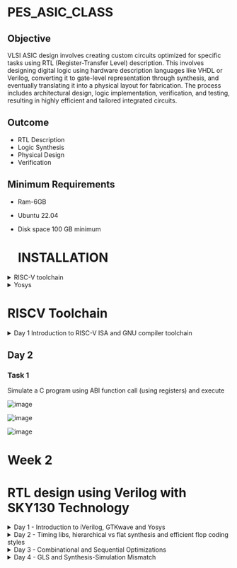 # PES_ASIC_CLASS
## Objective
VLSI ASIC design involves creating custom circuits optimized for specific tasks using RTL (Register-Transfer Level) description. This involves designing digital logic using hardware description languages like VHDL or Verilog, converting it to gate-level representation through synthesis, and eventually translating it into a physical layout for fabrication. The process includes architectural design, logic implementation, verification, and testing, resulting in highly efficient and tailored integrated circuits.
## Outcome
* RTL Description
* Logic Synthesis
* Physical Design
* Verification
## Minimum Requirements
* Ram-6GB
* Ubuntu 22.04
* Disk space 100 GB minimum

  # INSTALLATION
<details>
<summary> RISC-V toolchain </summary>

 1. Download riscv.sh from the repo
 2. Open terminal and go to the directory where riscv.sh is present
 3. run the commands `chmod +x riscv_toolchain.sh` `./riscv.sh`

This would install riscv toolchain along with iverilog
</details>

<details>
<summary> Yosys </summary>

1. Download yosys.sh from the repo
2. Open terminal and go to the directory where yosys.sh is present
3. run the commands `chmod +x yosys.sh` `./yosys.sh`
</details>


# RISCV Toolchain 
<details>
  <summary>Day 1  Introduction to RISC-V ISA and GNU compiler toolchain</summary>
## Task 1
###  C Program To Compute Sum From 1 to N (using gcc) & Spike Simulation And Debug (using RISCV)
```
gcc sum1ton.c
./a.out
```
After this use the following code to implement it in spike simulator
```
riscv64-unknown-elf-gcc -O1 -mabi=lp64 -march=rv64i -o sum1ton.o sum1ton.c
spike pk sum1ton.o
```




![image](https://github.com/dsingla54/pes_asic_class/assets/139515749/b23ea7cd-2b6d-48b4-a899-e51b2143fa21)
To debug the ALP generated by the compiler
```
spike -d pk sum1ton.o
```


![image](https://github.com/dsingla54/pes_asic_class/assets/139515749/0cee1bf5-a8d8-4f9c-a437-8e12b2ce2665)

### Task 2
#### C program that shows the maximum and minimum values of 64bit unsigend and signed numbers.
Use the same method as you have used in task 1
and then use this code
```
unsign_sign.c
```
And then again use spike to get the result


![image](https://github.com/dsingla54/pes_asic_class/assets/139515749/7a2e14ca-dec8-4859-b74c-25981bebc42a)
</details>

## Day 2
### Task 1
Simulate a C program using ABI function call (using registers) and execute




![image](https://github.com/dsingla54/pes_asic_class/assets/139515749/b5e38750-acb9-452d-b44c-2c2e7f7bd4d4)


![image](https://github.com/dsingla54/pes_asic_class/assets/139515749/83c4dded-c2d4-47fd-b9b9-95c9db244f19)

![image](https://github.com/dsingla54/pes_asic_class/assets/139515749/57496502-0d24-4740-9fd6-859c523ba548)


# Week 2
#  RTL design using Verilog with SKY130 Technology 

<details>
    <summary> Day 1 - Introduction to iVerilog, GTKwave and Yosys  </summary>
    <br>
      
## Task 1
## Loading a mux and it's testbench into iverilog 
    
+ `cd vsd/sky130RTLDesignAndSynthesisWorkshop/verilog_files`
+ `iverilog good_mux.v tb_good_mux.v`
+ `./a.out`
+ ` gtkwave tb_good_mux.vcd`
![gtkwave](https://github.com/dsingla54/pes_asic_class/assets/139515749/23c5207b-74dd-41b2-bb11-c9cc09bce3bd)

 
    
    To see The Contents of the files:

    `gvim tb_good_mux.v -o good_mux.v`

 ![good1](https://github.com/dsingla54/pes_asic_class/assets/139515749/669df93b-a8f3-4cb7-b14d-00c484920453)


## Task 2
## Labs using Yosys and Sky130 PDKs
     
  +   To invoke **yosys**
  -  `cd`
  -  `cd vsd/sky130RTLDesignAndSynthesisWorkshop/verilog_files`
  -   Type `yosys`
     <br>
     ![image](https://github.com/dsingla54/pes_asic_class/assets/139515749/1feb52bd-436f-477a-af78-b9b180d9fa3e)



  + ` read_liberty -lib ../lib/sky130_fd_sc_hd__tt_025C_1v80.lib`
    ![image](https://github.com/dsingla54/pes_asic_class/assets/139515749/b933c0bb-b74e-4668-8309-51e817c54a16)

  +  `read_verilog good_mux.v`
  +  ` synth -top good_mux`
    ![image](https://github.com/dsingla54/pes_asic_class/assets/139515749/b51f2363-d064-4344-bbfa-34152ce64e2a)

![image](https://github.com/dsingla54/pes_asic_class/assets/139515749/596451bd-2da1-46df-bf28-598f1d8fcd6e)


  + To generate the netlist

  `abc -liberty ../lib/sky130_fd_sc_hd__tt_025C_1v80.lib`
  ![image](https://github.com/dsingla54/pes_asic_class/assets/139515749/51a4c53f-786f-4aa7-be6b-2a7ef81f16d8)



  + To see the logic realised
   `show`

![image](https://github.com/dsingla54/pes_asic_class/assets/139515749/6f533dde-c432-4baa-9615-f523cffb8d66)



  To write the netlist

   - `write_verilog good_mux_netlist.v`
   - `!gvim good_mux_netlist.v`

  - To view a simplified code
     
     ` write_verilog -noattr good_mux_netlist.v`
     
     `!gvim good_mux_netlist.v`
    
![image](https://github.com/dsingla54/pes_asic_class/assets/139515749/c8be3d9b-fb1a-4e04-bc91-99dc36a85a0f)
![image](https://github.com/dsingla54/pes_asic_class/assets/139515749/6c588d4a-72ca-47c0-a130-df3a570e82d7)


</details>  

<details>
  <summary> Day 2 - Timing libs, hierarchical vs flat synthesis and efficient flop coding styles </summary>
  <br>

## Introduction to .lib

## Task 1
### Command to invoke sky130_fd_sc_hd__tt_025C_1v80.lib file 

```
 vim ../lib/sky130_fd_sc_hd__tt_025C_1v80.lib
```
![image](https://github.com/dsingla54/pes_asic_class/assets/139515749/4bcc6850-de7f-4346-9891-fd05db97ae7a)


## Task 2
## Hier synthesis flat synthesis 

```
yosys
read_liberty -lib ../lib//sky130_fd_sc_hd__tt_025C_1v80.lib
read_verilog multiple_modules.v
synth -top multiple_modules
abc -liberty ../lib/sky130_fd_sc_hd__tt_025C_1v80.lib
show multiple_modules
```
![image](https://github.com/dsingla54/pes_asic_class/assets/139515749/b6aef00b-e9b8-4024-a348-1da919bc26a4)

```
write_verilog multiple_modules_hier.v
!vim multiple_modules_hier.v 
```
![image](https://github.com/dsingla54/pes_asic_class/assets/139515749/dee862cb-14e4-44ae-a3b1-f7d3a7f15b49)


## Task 3

## Various Flop Coding Styles and optimization

### For asynchronous reset
```
iverilog dff_asyncres.v tb_dff_asyncres.v
./a.out
gtkwave tb_dff_asyncres.vcd 
```
![image](https://github.com/dsingla54/pes_asic_class/assets/139515749/3b1555c8-e044-443f-89b1-ffaa1bf9b843)
![image](https://github.com/dsingla54/pes_asic_class/assets/139515749/8f4f3ec3-aa90-46ba-ad43-50c9766c22a9)



### For Asynchronous set
```
iverilog dff_async_set.v tb_dff_async_set.v
./a.out
gtkwave tb_dff_async_set.vcd
```
![image](https://github.com/dsingla54/pes_asic_class/assets/139515749/02d0729a-9f5e-42b1-91da-e8536673653e)
![image](https://github.com/dsingla54/pes_asic_class/assets/139515749/7e364742-07bc-4ea2-9214-4cf143e74fa2)

### For Synchronous reset
```
iverilog dff_syncres.v tb_dff_syncres.v
./a.out
gtkwave tb_dff_syncres.vcd 
```
![image](https://github.com/dsingla54/pes_asic_class/assets/139515749/02d0729a-9f5e-42b1-91da-e8536673653e)
![image](https://github.com/dsingla54/pes_asic_class/assets/139515749/cb89a3ae-2eb8-4eaf-b347-5e06bff203ea)


## Task 4
### Synthesizing all 3 codes using yosys

```
yosys
read_liberty -lib ../lib/sky130_fd_sc_hd__tt_025C_1v80.lib
read_verilog dff_asyncres.v
synth -top dff_asyncres
dfflibmap -liberty ../lib/sky130_fd_sc_hd__tt_025C_1v80.lib
abc -liberty ../lib//sky130_fd_sc_hd__tt_025C_1v80.lib
show
```

![image](https://github.com/dsingla54/pes_asic_class/assets/139515749/01a121c9-5e1e-48e7-846d-65f87922b41a)


```
read_verilog dff_async_set.v
synth -top dff_async_set
dfflibmap -liberty ../lib//sky130_fd_sc_hd__tt_025C_1v80.lib
abc -liberty ../lib/sky130_fd_sc_hd__tt_025C_1v80.lib
show
```
![image](https://github.com/dsingla54/pes_asic_class/assets/139515749/595f6899-2e2f-4c8c-ab18-3a524214a217)


```
read_verilog dff_syncres.v
synth -top dff_syncres
dfflibmap -liberty ../lib/sky130_fd_sc_hd__tt_025C_1v80.lib
abc -liberty ../lib/sky130_fd_sc_hd__tt_025C_1v80.lib
show
```
![image](https://github.com/dsingla54/pes_asic_class/assets/139515749/5bf951cf-8433-42eb-b84d-da5661c4e605)


</details>

<details>
  <summary> Day 3 - Combinational and Sequential Optimizations </summary>
  <br>

# Introduction to optimizations
## Combinational logic optimizations
**opt_check1.v**
```
read_liberty -lib ../lib/sky130_fd_sc_hd__tt_025C_1v80.lib  
read_verilog opt_check.v
synth -top opt_check
opt_clean -purge
abc -liberty ../lib/sky130_fd_sc_hd__tt_025C_1v80.lib
show
```
![image](https://github.com/dsingla54/pes_asic_class/assets/139515749/90a9a3ce-21de-4865-a61e-27566caab008)



``` v
module opt_check2 (input a , input b , output y);
	assign y = a?1:b;
endmodule
```
**Synthesis**
```
read_liberty -lib ../lib/sky130_fd_sc_hd__tt_025C_1v80.lib  
read_verilog opt_check2.v
synth -top opt_check2
opt_clean -purge
abc -liberty ../lib/sky130_fd_sc_hd__tt_025C_1v80.lib
show
```

```
![image](https://github.com/dsingla54/pes_asic_class/assets/139515749/99169448-ca3a-4b72-85b1-1acd51c9c150)

**opt_check3.v**

```
read_liberty -lib ../lib/sky130_fd_sc_hd__tt_025C_1v80.lib  
read_verilog opt_check3.v
synth -top opt_check3
opt_clean -purge
abc -liberty ../lib/sky130_fd_sc_hd__tt_025C_1v80.lib
show
```
![image](https://github.com/dsingla54/pes_asic_class/assets/139515749/951e93a6-0320-47ed-91b2-5cea3ce5b041)


**multiple_module_opt.v**
``` v
module sub_module1(input a , input b , output y);
 assign y = a & b;
endmodule


module sub_module2(input a , input b , output y);
 assign y = a^b;
endmodule


module multiple_module_opt(input a , input b , input c , input d , output y);
wire n1,n2,n3;

sub_module1 U1 (.a(a) , .b(1'b1) , .y(n1));
sub_module2 U2 (.a(n1), .b(1'b0) , .y(n2));
sub_module2 U3 (.a(b), .b(d) , .y(n3));

assign y = c | (b & n1); 


endmodule
```
```
read_liberty -lib ../lib/sky130_fd_sc_hd__tt_025C_1v80.lib  
read_verilog multiple_module_opt.v
synth -top multiple_module_opt
flatten
opt_clean -purge
abc -liberty ../lib/sky130_fd_sc_hd__tt_025C_1v80.lib
show
```
![image](https://github.com/dsingla54/pes_asic_class/assets/139515749/f2491c12-485a-4bc8-9d76-bfa46badd8dc)


# Sequential logic optimizations
**dff_const1.v**
``` v
module dff_const1(input clk, input reset, output reg q);
always @(posedge clk, posedge reset)
begin
	if(reset)
		q <= 1'b0;
	else
		q <= 1'b1;
end

endmodule
```

```
iverilog dff_const1.v tb_dff_const1.v
./a.out
gtkwave tb_dff_const1.vcd
```
![image](https://github.com/dsingla54/pes_asic_class/assets/139515749/b4028581-cead-4c1a-ab4a-9a087f9cea1d)


**Synthesis**
```
  read_liberty -lib ../lib/sky130_fd_sc_hd__tt_025C_1v80.lib  
  read_verilog dff_const1.v
  synth -top dff_const1
  dfflibmap -liberty ../lib/sky130_fd_sc_hd__tt_025C_1v80.lib 
  abc -liberty ../lib/sky130_fd_sc_hd__tt_025C_1v80.lib
  show
```
![image](https://github.com/dsingla54/pes_asic_class/assets/139515749/255179a3-db35-4d2d-958f-bf50b5bce75b)

**dff_const2.v**
``` v
module dff_const2(input clk, input reset, output reg q);
always @(posedge clk, posedge reset)
begin
	if(reset)
		q <= 1'b1;
	else
		q <= 1'b1;
end

endmodule
```
```
iverilog dff_const2.v tb_dff_const2.v
./a.out
gtkwave tb_dff_const2.vcd
```
![image](https://github.com/dsingla54/pes_asic_class/assets/139515749/11325d4b-4a53-4625-bb23-7c0f1bf3b32a)



**Synthesis**
```
  read_liberty -lib ../lib/sky130_fd_sc_hd__tt_025C_1v80.lib  
  read_verilog dff_const2.v
  synth -top dff_const2
  dfflibmap -liberty ../lib/sky130_fd_sc_hd__tt_025C_1v80.lib 
  abc -liberty ../lib/sky130_fd_sc_hd__tt_025C_1v80.lib
  show
```
![image](https://github.com/dsingla54/pes_asic_class/assets/139515749/f9382b10-6fd1-49c2-af92-ae32dccac20d)



**dff_const3.v**
``` v
module dff_const3(input clk, input reset, output reg q);
reg q1;

always @(posedge clk, posedge reset)
begin
	if(reset)
	begin
		q <= 1'b1;
		q1 <= 1'b0;
	end
	else
	begin
		q1 <= 1'b1;
		q <= q1;
	end
end

endmodule
```

```
iverilog dff_const3.v tb_dff_const2.v
./a.out
gtkwave tb_dff_const3.vcd
```
![image](https://github.com/dsingla54/pes_asic_class/assets/139515749/d725b2f4-4625-4a68-8e20-ba1168aecdb4)


**Synthesis**
```
  read_liberty -lib ../lib/sky130_fd_sc_hd__tt_025C_1v80.lib  
  read_verilog dff_const3.v
  synth -top dff_const3
  dfflibmap -liberty ../lib/sky130_fd_sc_hd__tt_025C_1v80.lib 
  abc -liberty ../lib/sky130_fd_sc_hd__tt_025C_1v80.lib
  show
```
![image](https://github.com/dsingla54/pes_asic_class/assets/139515749/e5d43184-6219-4c2a-86a4-d719b1a0a896)


# Sequential optimzations for unused outputs

**counter_opt.v**
``` v
module counter_opt (input clk , input reset , output q);
reg [2:0] count;
assign q = count[0];

always @(posedge clk ,posedge reset)
begin
	if(reset)
		count <= 3'b000;
	else
		count <= count + 1;
end

endmodule
```
**Synthesis**
```
  read_liberty -lib ../lib/sky130_fd_sc_hd__tt_025C_1v80.lib  
  read_verilog counter_opt.v
  synth -top counter_opt
  dfflibmap -liberty ../lib/sky130_fd_sc_hd__tt_025C_1v80.lib 
  abc -liberty ../lib/sky130_fd_sc_hd__tt_025C_1v80.lib
  show
```
![image](https://github.com/dsingla54/pes_asic_class/assets/139515749/c90101e3-75f4-41ba-a13e-ece7cb4df592)

**counter_opt2.v**

``` v
module counter_opt (input clk , input reset , output q);
reg [2:0] count;
assign q = (count[2:0] == 3'b100);

always @(posedge clk ,posedge reset)
begin
	if(reset)
		count <= 3'b000;
	else
		count <= count + 1;
end

endmodule
```

**Synthesis**
```
  read_liberty -lib ../lib/sky130_fd_sc_hd__tt_025C_1v80.lib  
  read_verilog counter_opt2.v
  synth -top counter_opt
  dfflibmap -liberty ../lib/sky130_fd_sc_hd__tt_025C_1v80.lib 
  abc -liberty ../lib/sky130_fd_sc_hd__tt_025C_1v80.lib
  show
```
![image](https://github.com/dsingla54/pes_asic_class/assets/139515749/8096d608-131b-4272-a673-b0eebb93e5ac)

</details>

<details>
  <summary> Day 4 - GLS and Synthesis-Simulation Mismatch </summary>
  <br>

**ternary_operator_mux.v**
	
**Simulation**
```
iverilog ternary_operator_mux.v tb_ternary_operator_mux.v
./a.out
gtkwave tb_ternary_operator_mux.vcd
```
![image](https://github.com/dsingla54/pes_asic_class/assets/139515749/7516d133-8a19-48ec-9740-d67cfe48e596)
![image](https://github.com/dsingla54/pes_asic_class/assets/139515749/0aad42ac-f378-4717-8c7a-d3bb332679d5)



**Synthesis**
```
read_liberty -lib ../lib/sky130_fd_sc_hd__tt_025C_1v80.lib
read_verilog ternary_operator_mux.v
synth -top ternary_operator_mux
abc -liberty ../lib/sky130_fd_sc_hd__tt_025C_1v80.lib
write_verilog -noattr ternary_operator_mux_netlist.v
show
```
![image](https://github.com/dsingla54/pes_asic_class/assets/139515749/ee50d31c-fa9c-47ba-b9f9-b1d1d2ace173)


**GLS**
To to Gate level simulation, Invoke iverilog with verilog modules
```
iverilog ../my_lib/verilog_model/primitives.v ../my_lib/verilog_model/sky130_fd_sc_hd.v ternary_operator_mux_netlist.v tb_ternary_operator_mux.v
./a.out
gtkwave tb_ternary_operator_mux.vcd
```
![image](https://github.com/dsingla54/pes_asic_class/assets/139515749/0b13a890-6121-4886-ae1a-f1dce195f7dc)
![image](https://github.com/dsingla54/pes_asic_class/assets/139515749/9f4044f1-cd0a-4a7a-ba9c-77a795caf0ab)



** bad_mux.v**
**RTL Simulation**
```
iverilog bad_mux.v tb_bad_mux.v
./a.out
gtkwave tb_bad_mux.vcd
```
![image](https://github.com/dsingla54/pes_asic_class/assets/139515749/c7486c24-81ee-449b-a086-83b285270711)

![image](https://github.com/dsingla54/pes_asic_class/assets/139515749/b2129f2c-526a-46a6-824b-69990e1ad50f)



**Synthesis**
```
read_liberty -lib ../lib/sky130_fd_sc_hd__tt_025C_1v80.lib
read_verilog bad_mux.v
synth -top bad_mux
abc -liberty ../lib/sky130_fd_sc_hd__tt_025C_1v80.lib
write_verilog -noattr bad_mux_netlist.v
show
```
![image](https://github.com/dsingla54/pes_asic_class/assets/139515749/b9b5bb19-4477-4eda-ae1a-6da5b0f36b12)


**GLS**
To to Gate level simulation, Invoke iverilog with verilog modules
```
iverilog ../my_lib/verilog_model/primitives.v ../my_lib/verilog_model/sky130_fd_sc_hd.v bad_mux_netlist.v tb_bad_mux.v
./a.out
gtkwave tb_bad_mux.vcd
```
![image](https://github.com/dsingla54/pes_asic_class/assets/139515749/44ff00b6-877b-42f1-9f25-95154806d151)


# Labs on synth-sim mismatch for blocking statement
**blocking_caveat.v**

**RTL Simulation**
```
iverilog blocking_caveat.v tb_blocking_caveat.v
./a.out
gtkwave tb_blocking_caveat.vcd
```
![image](https://github.com/dsingla54/pes_asic_class/assets/139515749/548ca8e2-ceb9-49d8-a88e-3fe0c5cd1a23)


**Synthesis**
```
read_liberty -lib ../lib/sky130_fd_sc_hd__tt_025C_1v80.lib
read_verilog blocking_caveat.v
synth -top blocking_caveat
abc -liberty ../lib/sky130_fd_sc_hd__tt_025C_1v80.lib
write_verilog -noattr blocking_caveat_netlist.v
show
```
![image](https://github.com/dsingla54/pes_asic_class/assets/139515749/b1fb4164-cae7-432c-86c3-0fe9e8040d4a)



**GLS**
To to Gate level simulation, Invoke iverilog with verilog modules
```
iverilog ../my_lib/verilog_model/primitives.v ../my_lib/verilog_model/sky130_fd_sc_hd.v blocking_caveat_netlist.v tb_blocking_caveat.v
./a.out
gtkwave tb_blocking_caveat.vcd
```
![image](https://github.com/dsingla54/pes_asic_class/assets/139515749/cdc905ef-1784-4f54-800e-f9ed7e8f3a30)


